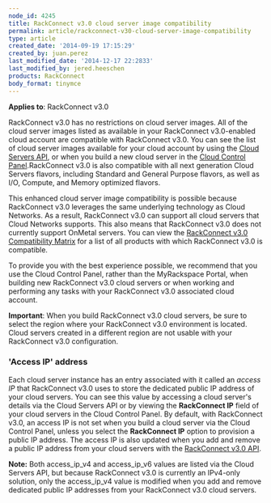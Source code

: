 ```yaml
---
node_id: 4245
title: RackConnect v3.0 cloud server image compatibility
permalink: article/rackconnect-v30-cloud-server-image-compatibility
type: article
created_date: '2014-09-19 17:15:29'
created_by: juan.perez
last_modified_date: '2014-12-17 22:2833'
last_modified_by: jered.heeschen
products: RackConnect
body_format: tinymce
---
```


**Applies to**: RackConnect v3.0

RackConnect v3.0 has no restrictions on cloud server images. All of the
cloud server images listed as available in your RackConnect v3.0-enabled
cloud account are compatible with RackConnect v3.0. You can see the list
of cloud server images available for your cloud account by using the
[Cloud Servers
API](http://docs.rackspace.com/servers/api/v2/cs-gettingstarted/content/list_images.html),
or when you build a new cloud server in the [Cloud Control
Panel](https://mycloud.rackspace.com/).RackConnect v3.0 is also
compatible with all next generation Cloud Servers flavors, including
Standard and General Purpose flavors, as well as I/O, Compute, and
Memory optimized flavors.

This enhanced cloud server image compatibility is possible because
RackConnect v3.0 leverages the same underlying technology as Cloud
Networks. As a result, RackConnect v3.0 can support all cloud servers
that Cloud Networks supports. This also means that RackConnect v3.0 does
not currently support OnMetal servers. You can view the [RackConnect
v3.0 Compatibility
Matrix](http://www.rackspace.com/knowledge_center/article/rackconnect-v30-compatibility-matrix)
for a list of all products with which RackConnect v3.0 is compatible.

To provide you with the best experience possible, we recommend that you
use the Cloud Control Panel, rather than the MyRackspace Portal, when
building new RackConnect v3.0 cloud servers or when working and
performing any tasks with your RackConnect v3.0 associated cloud
account.

**Important**: When you build RackConnect v3.0 cloud servers, be sure to
select the region where your RackConnect v3.0 environment is located.
Cloud servers created in a different region are not usable with your
RackConnect v3.0 configuration.

### **'Access IP' address**

Each cloud server instance has an entry associated with it called an
*access IP* that RackConnect v3.0 uses to store the dedicated public IP
address of your cloud servers. You can see this value by accessing a
cloud server's details via the Cloud Servers API or by viewing the
**RackConnect IP** field of your cloud servers in the Cloud Control
Panel.  By default, with RackConnect v3.0, an access IP is not set when
you build a cloud server via the Cloud Control Panel, unless you select
the **RackConnect IP** option to provision a public IP address. The
access IP is also updated when you add and remove a public IP address
from your cloud servers with the [RackConnect v3.0
API](http://www.rackspace.com/knowledge_center/article/rackconnect-v30-api).

**Note:** Both access\_ip\_v4 and access\_ip\_v6 values are listed via
the Cloud Servers API, but because RackConnect v3.0 is currently an
IPv4-only solution, only the access\_ip\_v4 value is modified when you
add and remove dedicated public IP addresses from your RackConnect v3.0
cloud servers.


